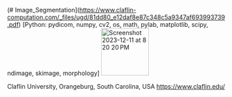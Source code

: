 (# Image_Segmentation](https://www.claflin-computation.com/_files/ugd/81dd80_e12daf8e87c348c5a9347af693993739.pdf)
[Python: pydicom, numpy, cv2, os, math, pylab, matplotlib, scipy, ndimage, skimage, morphology]
<img width="110" alt="Screenshot 2023-12-11 at 8 20 20 PM" src="https://github.com/spawar2/Image_Segmentation/assets/25118302/1b3ce5bd-baac-4cda-8cd7-bdb0049afa31">

Claflin University, Orangeburg, South Carolina, USA 
https://www.claflin.edu/
